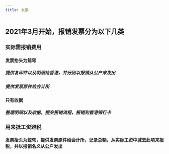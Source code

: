 ```yaml
---
title: 发票
---
```


## 2021年3月开始，报销发票分为以下几类
### 实际需报销费用
#### 发票抬头为鲸穹
##### 提供复印件以及明细给香港，并分别以报销从公户来发出
##### 提供发票原件给会计所
#### 只有收据
##### 整理明细以及收据，提交报销流程，报销到香港银行卡
### 用来抵工资避税
#### 发票抬头为鲸穹，提供发票原件给会计所，记录总额，从实际工资中减去此项来报税，并以报销名义从公户发出
